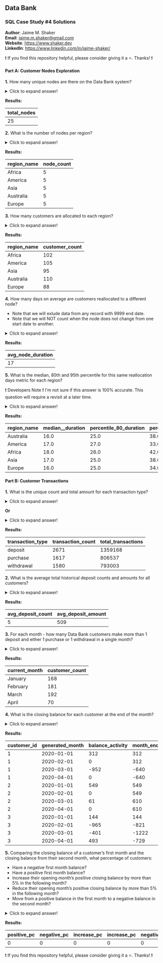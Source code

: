 ## Data Bank
### SQL Case Study #4 Solutions

**Author**: Jaime M. Shaker <br />
**Email**: jaime.m.shaker@gmail.com <br />
**Website**: https://www.shaker.dev <br />
**LinkedIn**: https://www.linkedin.com/in/jaime-shaker/  <br />

:exclamation: If you find this repository helpful, please consider giving it a :star:. Thanks! :exclamation:

#### Part A: Customer Nodes Exploration

**1.**  How many unique nodes are there on the Data Bank system?

<details>
  <summary>Click to expand answer!</summary>

  ##### Answer
  ```sql
WITH region_node_count AS (
	SELECT
		region_id,
		COUNT(DISTINCT node_id) AS distinct_nodes
	FROM
		data_bank.customer_nodes
	GROUP BY
		region_id
)
SELECT
	SUM(distinct_nodes) AS total_nodes
FROM
	region_node_count;
  ```
</details>

**Results:**

total_nodes|
-----------|
25|

**2.**  What is the number of nodes per region?

<details>
  <summary>Click to expand answer!</summary>

  ##### Answer
  ```sql
SELECT
	t2.region_name,
	COUNT(DISTINCT t1.node_id) AS node_count
FROM
	data_bank.customer_nodes AS t1
JOIN 
	regions AS t2
ON
	t2.region_id = t1.region_id
GROUP BY
	t2.region_name;
  ```
</details>

**Results:**

region_name|node_count|
-----------|----------|
Africa     |         5|
America    |         5|
Asia       |         5|
Australia  |         5|
Europe     |         5|

**3.**  How many customers are allocated to each region?

<details>
  <summary>Click to expand answer!</summary>

  ##### Answer
  ```sql
SELECT
	t2.region_name,
	COUNT(DISTINCT t1.customer_id) AS customer_count
FROM
	data_bank.customer_nodes AS t1
JOIN 
	data_bank.regions AS t2
ON
	t2.region_id = t1.region_id
GROUP BY
	t2.region_name;
  ```
</details>

**Results:**

region_name|customer_count|
-----------|--------------|
Africa     |           102|
America    |           105|
Asia       |            95|
Australia  |           110|
Europe     |            88|


**4.**  How many days on average are customers reallocated to a different node?
- Note that we will exlude data from any record with 9999 end date.
- Note that we will NOT count when the node does not change from one start date to another.

<details>
  <summary>Click to expand answer!</summary>

  ##### Answer
  ```sql
DROP TABLE IF EXISTS get_all_nodes;
CREATE TEMP TABLE get_all_nodes AS (
	SELECT
		customer_id,
		start_date,
		end_date,
		node_id,
		LAG(node_id) OVER (PARTITION BY customer_id ORDER BY start_date) AS prev_node,
		DATE_PART('day', age(end_date, start_date))::NUMERIC AS duration
	FROM
		data_bank.customer_nodes
	WHERE 
		EXTRACT('year' FROM end_date) != '9999'
	ORDER BY
		customer_id,
		start_date
);

WITH get_avg_duration AS (
	SELECT
		customer_id,
		node_id,
		SUM(
			CASE
				WHEN node_id = prev_node THEN duration
			END
		) node_duration
	FROM
		get_all_nodes
	WHERE prev_node IS NOT NULL
	GROUP BY
		customer_id,
		node_id
	ORDER BY
		customer_id
)
SELECT
	round(AVG(node_duration)) avg_node_duration
FROM
	get_avg_duration;
  ```
</details>

**Results:**

avg_node_duration|
-----------------|
17|

**5.**  What is the median, 80th and 95th percentile for this same reallocation days metric for each region?

:exclamation: Developers Note :exclamation:
I'm not sure if this answer is 100% accurate.  This question will require a revisit at a later time.

<details>
  <summary>Click to expand answer!</summary>

  ##### Answer
  ```sql
DROP TABLE IF EXISTS get_all_region_nodes;
CREATE TEMP TABLE get_all_region_nodes AS (
	SELECT
		t2.region_id,
		t2.region_name,
		customer_id,
		start_date,
		end_date,
		node_id,
		LAG(node_id) OVER (PARTITION BY customer_id ORDER BY start_date) AS prev_node,
		DATE_PART('day', age(end_date, start_date))::NUMERIC AS duration
	FROM
		data_bank.customer_nodes AS t1
	JOIN 
		data_bank.regions AS t2
	ON
		t2.region_id = t1.region_id
	WHERE 
		EXTRACT('year' FROM end_date) != '9999'
	ORDER BY
		customer_id,
		start_date
);

WITH get_avg_duration AS (
	SELECT
		region_name,
		region_id,
		customer_id,
		node_id,
		SUM(
			CASE
				WHEN node_id = prev_node THEN duration
			END
		) node_duration
	FROM
		get_all_region_nodes
	WHERE prev_node IS NOT NULL
	GROUP BY
		region_name,
		region_id,
		customer_id,
		node_id
	ORDER BY
		customer_id
)
SELECT
	region_name,
	ROUND(PERCENTILE_CONT(0.5) WITHIN GROUP (ORDER BY node_duration)) AS median__duration,
	ROUND(PERCENTILE_CONT(0.8) WITHIN GROUP (ORDER BY node_duration)) AS percentile_80_duration,
	ROUND(PERCENTILE_CONT(0.95) WITHIN GROUP (ORDER BY node_duration)) AS percentile_95_duration
FROM
	get_avg_duration
GROUP BY
	region_name,
	region_id
ORDER BY 
	region_id;
  ```
</details>

**Results:**

region_name|median__duration|percentile_80_duration|percentile_95_duration|
-----------|----------------|----------------------|----------------------|
Australia  |            16.0|                  25.0|                  38.0|
America    |            17.0|                  27.0|                  33.0|
Africa     |            18.0|                  26.0|                  42.0|
Asia       |            17.0|                  25.0|                  38.0|
Europe     |            16.0|                  25.0|                  34.0|


#### Part B: Customer Transactions

**1.**  What is the unique count and total amount for each transaction type? 

<details>
  <summary>Click to expand answer!</summary>

  ##### Answer
  ```sql
SELECT DISTINCT 
	txn_type AS transaction_type,
	COUNT(*) AS transaction_count,
	SUM(txn_amount) AS total_transactions
FROM
	customer_transactions
GROUP BY 
	txn_type;
  ```
</details>

**Or**

<details>
  <summary>Click to expand answer!</summary>

  ##### Answer
  ```sql
SELECT DISTINCT 
	txn_type AS transaction_type,
	COUNT(
		CASE
			WHEN txn_type = 'purchase' THEN 1
			WHEN txn_type = 'withdrawal' THEN 1
			WHEN txn_type = 'deposit' THEN 1
			ELSE NULL
		END 
	) AS transaction_count,
	SUM(
		CASE
			WHEN txn_type = 'purchase' THEN txn_amount
			WHEN txn_type = 'withdrawal' THEN txn_amount
			WHEN txn_type = 'deposit' THEN txn_amount
			ELSE 0	
		END 
	) AS total_transactions
FROM
	customer_transactions
GROUP BY
	transaction_type;
  ```
</details>

**Results:**

transaction_type|transaction_count|total_transactions|
----------------|-----------------|------------------|
deposit         |             2671|           1359168|
purchase        |             1617|            806537|
withdrawal      |             1580|            793003|

**2.**  What is the average total historical deposit counts and amounts for all customers? 

<details>
  <summary>Click to expand answer!</summary>

  ##### Answer
  ```sql
WITH total_deposit_amounts AS (
	SELECT
		customer_id,
		COUNT(*) AS deposits_count,
		AVG(txn_amount) AS total_deposit_amount
	FROM
		customer_transactions
	WHERE
		txn_type = 'deposit'
	GROUP BY
		customer_id
)
SELECT
	ROUND(AVG(deposits_count)) AS avg_deposit_count,
	ROUND(AVG(total_deposit_amount)) AS avg_deposit_amount
FROM
	total_deposit_amounts;
  ```
</details>

**Results:**

avg_deposit_count|avg_deposit_amount|
-----------------|------------------|
5|               509|

**3.**  For each month - how many Data Bank customers make more than 1 deposit and either 1 purchase or 1 withdrawal in a single month?

<details>
  <summary>Click to expand answer!</summary>

  ##### Answer
  ```sql
WITH get_all_transactions_count AS (
	SELECT
		DISTINCT customer_id,
		TO_CHAR(txn_date, 'Month') AS current_month,
		SUM(
			CASE
				WHEN txn_type = 'purchase' THEN 1
				ELSE NULL
			END  
		) AS purchase_count,
		SUM(
			CASE
				WHEN txn_type = 'withdrawal' THEN 1
				ELSE NULL
			END  
		) AS withdrawal_count,
		SUM(
			CASE
				WHEN txn_type = 'deposit' THEN 1
				ELSE NULL
			END  
		) AS deposit_count
	FROM
		customer_transactions
	GROUP BY
		customer_id,
		current_month
)
SELECT
	current_month,
	COUNT(customer_id) AS customer_count
FROM
	get_all_transactions_count
WHERE
	deposit_count > 1
AND 
	(
		purchase_count >= 1
		OR 
		withdrawal_count >= 1
	)
GROUP BY
	current_month
ORDER BY
	TO_DATE(current_month, 'Month');
  ```
</details>

**Results:**

current_month|customer_count|
-------------|--------------|
January      |           168|
February     |           181|
March        |           192|
April        |            70|

**4.**  What is the closing balance for each customer at the end of the month?

<details>
  <summary>Click to expand answer!</summary>

  ##### Answer
  ```sql
DROP TABLE IF EXISTS closing_balance;
CREATE TEMP TABLE closing_balance AS (
	SELECT
		customer_id,
		-- Start at the beginning of every month
		DATE_TRUNC('Month', txn_date)::date AS txn_month,
		SUM(
			CASE
	        	WHEN txn_type = 'deposit' THEN txn_amount
	        	ELSE -txn_amount  -- Subtract transaction if not a deposit   
			END
		) AS transaction_amount
	FROM
		data_bank.customer_transactions
	GROUP BY
		customer_id,
		txn_month
	ORDER BY
		customer_id
);

-- This CTE will generate months (1 through 4) just in case customers do not have
-- any withdrawal/deposits in any given month.
WITH generate_months_cte AS (
	SELECT DISTINCT
		customer_id,
		('2020-01-01'::date | generate_series(0, 3) * INTERVAL '1 month')::date AS generated_month
	FROM
		data_bank.customer_transactions
)
SELECT 
	t1.customer_id,
	t1.generated_month,
	-- If there are no transaction for the month, substitute with 0
	COALESCE(t2.transaction_amount, 0) AS balance_activity,
	-- Keep a running total of month end deposits
	sum(transaction_amount) OVER (
		PARTITION BY t1.customer_id
		ORDER BY t1.generated_month) AS month_end_balance
FROM
	generate_months_cte AS t1
-- Only join months where customers either had a withdrawal or deposit
LEFT JOIN 
	closing_balance AS t2
ON
	t1.generated_month = t2.txn_month
AND
	t1.customer_id = t2.customer_id
-- Limit results to the first 3 customers to show query functions properly
WHERE t1.customer_id BETWEEN 1 AND 3;
  ```
</details>

**Results:**

customer_id|generated_month|balance_activity|month_end_balance|
-----------|---------------|----------------|-----------------|
1|     2020-01-01|             312|              312|
1|     2020-02-01|               0|              312|
1|     2020-03-01|            -952|             -640|
1|     2020-04-01|               0|             -640|
2|     2020-01-01|             549|              549|
2|     2020-02-01|               0|              549|
2|     2020-03-01|              61|              610|
2|     2020-04-01|               0|              610|
3|     2020-01-01|             144|              144|
3|     2020-02-01|            -965|             -821|
3|     2020-03-01|            -401|            -1222|
3|     2020-04-01|             493|             -729|

**5.**  Comparing the closing balance of a customer’s first month and the closing balance from their second month, what percentage of customers:
- Have a negative first month balance?
- Have a positive first month balance?
- Increase their opening month’s positive closing balance by more than 5% in the following month?
- Reduce their opening month’s positive closing balance by more than 5% in the following month?
- Move from a positive balance in the first month to a negative balance in the second month?

<details>
  <summary>Click to expand answer!</summary>

  ##### Answer
  ```sql
-- To be continued....
  ```
</details>

**Results:**

positive_pc|negative_pc|increase_pc|increase_pc|negative_balance_pc|
-----------|---------------|----------------|-----------------|-----------------|
0|     0|             0|              0| 0|


:exclamation: If you find this repository helpful, please consider giving it a :star:. Thanks! :exclamation: